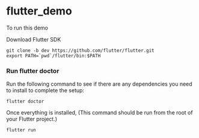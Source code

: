 # flutter_demo

To run this demo 

Download Flutter SDK
```
git clone -b dev https://github.com/flutter/flutter.git
export PATH=`pwd`/flutter/bin:$PATH
```

### Run flutter doctor

Run the following command to see if there are any dependencies you need to install to complete the setup:
```
flutter doctor
```

Once everything is installed, (This command should be run from the root of your Flutter project.)

```
flutter run
```
